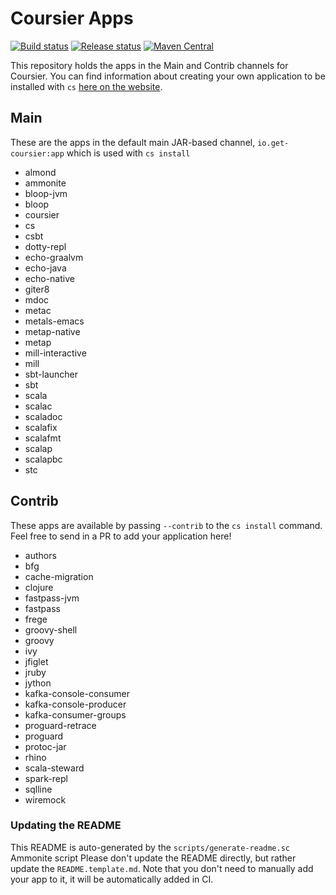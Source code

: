 # Coursier Apps
[![Build status](https://github.com/coursier/apps/workflows/build/badge.svg)](https://github.com/coursier/apps/actions?query=workflow%3Abuild)
[![Release status](https://github.com/coursier/apps/workflows/publish/badge.svg)](https://github.com/coursier/apps/actions?query=workflow%3Apublish)
[![Maven Central](https://img.shields.io/maven-central/v/io.get-coursier/apps.svg)](https://maven-badges.herokuapp.com/maven-central/io.get-coursier/apps)

This repository holds the apps in the Main and Contrib channels for Coursier.
You can find information about creating your own application to be installed
with `cs` [here on the
website](https://get-coursier.io/docs/cli-install.html#creating-your-own-applications).

## Main
These are the apps in the default main JAR-based channel, `io.get-coursier:app`
which is used with `cs install`

 - almond
 - ammonite
 - bloop-jvm
 - bloop
 - coursier
 - cs
 - csbt
 - dotty-repl
 - echo-graalvm
 - echo-java
 - echo-native
 - giter8
 - mdoc
 - metac
 - metals-emacs
 - metap-native
 - metap
 - mill-interactive
 - mill
 - sbt-launcher
 - sbt
 - scala
 - scalac
 - scaladoc
 - scalafix
 - scalafmt
 - scalap
 - scalapbc
 - stc

## Contrib
These apps are available by passing `--contrib` to the `cs install` command.
Feel free to send in a PR to add your application here!

 - authors
 - bfg
 - cache-migration
 - clojure
 - fastpass-jvm
 - fastpass
 - frege
 - groovy-shell
 - groovy
 - ivy
 - jfiglet
 - jruby
 - jython
 - kafka-console-consumer
 - kafka-console-producer
 - kafka-consumer-groups
 - proguard-retrace
 - proguard
 - protoc-jar
 - rhino
 - scala-steward
 - spark-repl
 - sqlline
 - wiremock

### Updating the README
This README is auto-generated by the `scripts/generate-readme.sc` Ammonite
script Please don't update the README directly, but rather update the
`README.template.md`. Note that you don't need to manually add your app to it,
it will be automatically added in CI.
